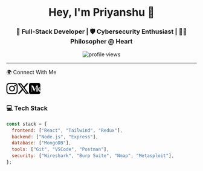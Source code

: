 <h1 align="center">Hey, I'm Priyanshu 👋</h1>
<h3 align="center">🚀 Full-Stack Developer | 🛡️ Cybersecurity Enthusiast | 🧘‍♂️ Philosopher @ Heart</h3>

<p align="center">
  <img src="https://komarev.com/ghpvc/?username=yourusername&label=Profile+Views&color=blueviolet&style=flat-square" alt="profile views" />
</p>

---

🌍 Connect With Me

<a href="https://www.instagram.com/yansh.08" target="_blank"><img src="images/instagram.svg" alt="Instagram" width="30" height="30"></a><a href="https://twitter.com/@yansh_08" target="_blank"><img src="images/x.svg" alt="Twitter" width="30" height="30"></a><a href="https://yansh.08.medium.com" target="_blank"><img src="images/medium.svg" alt="Medium" width="30" height="30"></a>

### 💻 Tech Stack

```javascript
const stack = {
  frontend: ["React", "Tailwind", "Redux"],
  backend: ["Node.js", "Express"],
  database: ["MongoDB"],
  tools: ["Git", "VSCode", "Postman"],
  security: ["Wireshark", "Burp Suite", "Nmap", "Metasploit"],
};
